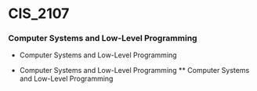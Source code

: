 # CIS_2107
### Computer Systems and Low-Level Programming
- Computer Systems and Low-Level Programming
* Computer Systems and Low-Level Programming
** Computer Systems and Low-Level Programming
